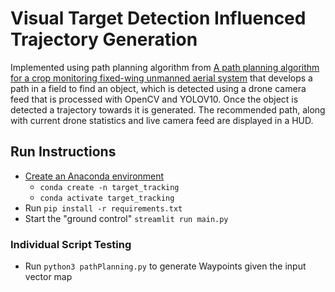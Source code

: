 # Visual Target Detection Influenced Trajectory Generation
Implemented using path planning algorithm from [A path planning algorithm for a crop monitoring fixed-wing unmanned aerial system](https://link.springer.com/article/10.1007/s11432-023-4087-4) that develops a path in a field to find an object, which is detected using a drone camera feed that is processed with OpenCV and YOLOV10. Once the object is detected a trajectory towards it is generated. The recommended path, along with current drone statistics and live camera feed are displayed in a HUD. 


## Run Instructions
- [Create an Anaconda environment](https://conda.io/projects/conda/en/latest/user-guide/tasks/manage-environments.html)
  - ```conda create -n target_tracking```
  - ```conda activate target_tracking```
- Run ```pip install -r requirements.txt```
- Start the "ground control" ```streamlit run main.py```

### Individual Script Testing
- Run ```python3 pathPlanning.py``` to generate Waypoints given the input vector map